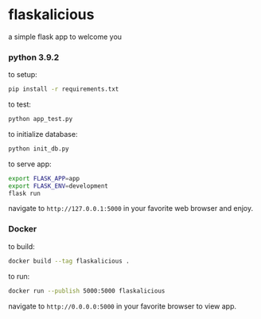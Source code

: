# flaskalicious

a simple flask app to welcome you

### python 3.9.2

to setup:
```bash
pip install -r requirements.txt
```

to test:
```bash
python app_test.py
```

to initialize database:
```bash
python init_db.py
```

to serve app:
```bash
export FLASK_APP=app
export FLASK_ENV=development
flask run
```

navigate to `http://127.0.0.1:5000` in your favorite web browser and enjoy.

### Docker

to build:
```bash
docker build --tag flaskalicious .
```

to run:
```bash
docker run --publish 5000:5000 flaskalicious
```

navigate to `http://0.0.0.0:5000` in your favorite browser to view app.